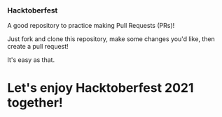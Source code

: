 ### Hacktoberfest

A good repository to practice making Pull Requests (PRs)!

Just fork and clone this repository, make some changes you'd like, then create a pull request!

It's easy as that.

# Let's enjoy Hacktoberfest 2021 together!